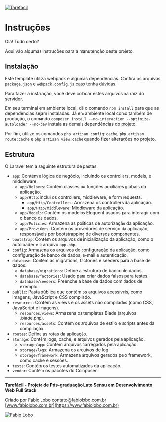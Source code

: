 [![Tarefácil](https://tarefacil.wowf.com.br/public/assets/images/logo.svg)](https://tarefacil.wowf.com.br)

# Instruções

Olá! Tudo certo?

Aqui vão algumas instruções para a manutenção deste projeto.

## Instalação

Este template utiliza webpack e algumas dependências. Confira os arquivos `package.json` e `webpack.config.js` caso tenha dúvidas.

Para fazer a instalação, você deve colocar estes arquivos na raiz do servidor.

Em seu terminal em ambiente local, dê o comando `npm install` para que as dependências sejam instaladas. Já em ambiente local como também de produção, o comando `composer install --no-interaction --optimize-autoloader --no-dev` instala as demais dependências do projeto.

Por fim, utilize os comandos `php artisan config:cache`, `php artisan route:cache` e `php artisan view:cache` quando fizer alterações no projeto.

## Estrutura

O Laravel tem a seguinte estrutura de pastas:

* `app`: Contém a lógica de negócio, incluindo os controllers, models, e middleware.
	* `app/Helpers`: Contém classes ou funções auxiliares globais da aplicação.
	* `app/Http`: Inclui os controllers, middleware, e form requests.
		* `app/Http/Controllers`: Armazena os controllers da aplicação.
		* `app/Http/Middleware`: Middleware da aplicação.
	* `app/Models`: Contém os modelos Eloquent usados para interagir com o banco de dados.
	* `app/Policies`: Armazena as políticas de autorização da aplicação.
	* `app/Providers`: Contém os provedores de serviço da aplicação, responsáveis por bootstrapping de diversos componentes.
* `bootstrap`: Contém os arquivos de inicialização da aplicação, como o autoloader e o arquivo `app.php`.
* `config`: Armazena os arquivos de configuração da aplicação, como configuração de banco de dados, e-mail e autenticação.
* `database`: Contém as migrations, factories e seeders para a base de dados.
	* `database/migrations`: Define a estrutura de banco de dados.
	* `database/factories`: Usado para criar dados falsos para testes.
	* `database/seeders`: Preenche a base de dados com dados de exemplo.
* `public`: Pasta pública que contém os arquivos acessíveis, como imagens, JavaScript e CSS compilado.
* `resources`: Contém as views e os assets não compilados (como CSS, JavaScript e imagens).
	* `resources/views`: Armazena os templates Blade (arquivos .blade.php).
	* `resources/assets`: Contém os arquivos de estilo e scripts antes da compilação.
* `routes`: Define as rotas da aplicação.
* `storage`: Contém logs, cache, e arquivos gerados pela aplicação.
	* `storage/app`: Contém arquivos carregados pela aplicação.
	* `storage/logs`: Armazena os arquivos de log.
	* `storage/framework`: Armazena arquivos gerados pelo framework, como cache e sessões.
* `tests`: Contém os testes automatizados da aplicação.
* `vendor`: Contém os pacotes do Composer.

---

**Tarefácil - Projeto de Pós-graduação Lato Sensu em Desenvolvimento Web Full Stack**

Criado por Fabio Lobo 
contato@fabiolobo.com.br  
[www.fabiolobo.com.br](https://www.fabiolobo.com.br)  

[![Fabio Lobo](https://www.fabiolobo.com.br/wp-content/themes/fl6.0/assets/images/logo.svg)](https://www.fabiolobo.com.br)